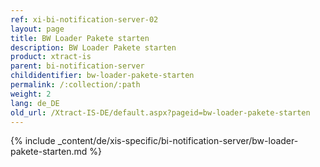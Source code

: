 ```yaml
---
ref: xi-bi-notification-server-02
layout: page
title: BW Loader Pakete starten
description: BW Loader Pakete starten
product: xtract-is
parent: bi-notification-server
childidentifier: bw-loader-pakete-starten
permalink: /:collection/:path
weight: 2
lang: de_DE
old_url: /Xtract-IS-DE/default.aspx?pageid=bw-loader-pakete-starten
---
```

{% include _content/de/xis-specific/bi-notification-server/bw-loader-pakete-starten.md %}
